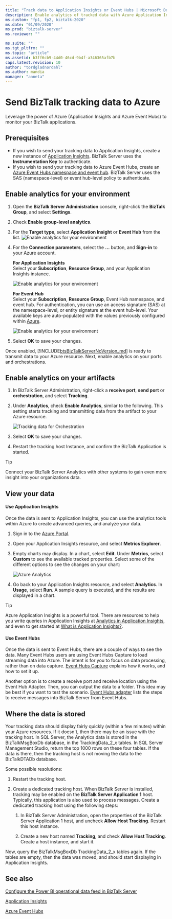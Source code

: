 ```yaml
---
title: "Track data to Application Insights or Event Hubs | Microsoft Docs"
description: Enable analytics of tracked data with Azure Application Insights or Azure Event Hubs in BizTalk Server
ms.custom: "fp1, fp2, biztalk-2020"
ms.date: "01/09/2020"
ms.prod: "biztalk-server"
ms.reviewer: ""

ms.suite: ""
ms.tgt_pltfrm: ""
ms.topic: "article"
ms.assetid: b3ff6cb9-44d0-46cd-9b4f-a346365afb7b
caps.latest.revision: 10
author: "tordgladnordahl"
ms.author: mandia
manager: "anneta"
---
```

# Send BizTalk tracking data to Azure

Leverage the power of Azure (Application Insights and Azure Event Hubs) to monitor your BizTalk applications.

## Prerequisites

* If you wish to send your tracking data to Application Insights, create a new instance of [Application Insights](https://docs.microsoft.com/azure/application-insights/app-insights-create-new-resource). BizTalk Server uses the **Instrumentation Key** to authenticate.
* If you wish to send your tracking data to Azure Event Hubs, create an [Azure Event Hubs namespace and event hub](https://docs.microsoft.com/azure/event-hubs/event-hubs-create). BizTalk Server uses the SAS (namespace-level) or event hub-level policy to authenticate.

## Enable analytics for your environment

1. Open the **BizTalk Server Administration** console, right-click the **BizTalk Group**, and select **Settings**. 
2. Check **Enable group-level analytics**.
3. For the **Target type**, select **Application Insight** or **Event Hub** from the list.
    ![Enable analytics for your environment](../core/media/environmentsettingapplicationinishgt.PNG)

4. For the **Connection parameters**, select the **...** button, and **Sign-in** to your Azure account.  

    **For Application Insights**  
    Select your **Subscription**, **Resource Group**, and your Application Insights instance.

    ![Enable analytics for your environment](../core/media/analytics-group-application-insights.png)

    **For Event Hub**  
    Select your **Subscription**, **Resource Group**, Event Hub namespace, and event hub. For authentication, you can use an access signature (SAS) at the namespace-level, or entity signature at the event hub-level. Your available keys are auto-populated with the values previously configured within [Azure](https://portal.azure.com).

    ![Enable analytics for your environment](../core/media/send-tracking-data-to-azure.png)

5. Select **OK** to save your changes. 

Once enabled, [!INCLUDE[btsBizTalkServerNoVersion_md](../includes/btsbiztalkservernoversion-md.md)] is ready to transmit data to your Azure resource. Next, enable analytics on your ports and orchestrations. 

## Enable analytics on your artifacts

1. In BizTalk Server Administration, right-click a **receive port**, **send port** or **orchestration**, and select **Tracking**.
2. Under **Analytics**, check **Enable Analytics**, similar to the following. This setting starts tracking and transmitting data from the artifact to your Azure resource.
    
    ![Tracking data for Orchestration](../core/media/orchestrationsettingsapplicationinsight.PNG)

3. Select **OK** to save your changes.
4. Restart the tracking host Instance, and confirm the BizTalk Application is started.

> [!TIP]
> Connect your BizTalk Server Analytics with other systems to gain even more insight into your organizations data.

## View your data

#### Use Application Insights
Once the data is sent to Application Insights, you can use the analytics tools within Azure to create advanced queries, and analyze your data.

1. Sign in to the [Azure Portal](https://portal.azure.com).
2. Open your Application Insights resource, and select **Metrics Explorer**.
3. Empty charts may display. In a chart, select **Edit**. Under **Metrics**, select **Custom** to see the available tracked properties. Select some of the different options to see the changes on your chart: 

    ![Azure Analytics](../core/media/azure-stream-metrics-custom.png)

4. Go back to your Application Insights resource, and select **Analytics**. In **Usage**, select **Run**. A sample query is executed, and the results are displayed in a chart.  

> [!TIP]
> Azure Application Insights is a powerful tool. There are resources to help you write queries in Application Insights at [Analytics in Application Insights](https://docs.microsoft.com/azure/application-insights/app-insights-analytics), and even to get started at [What is Application Insights?](https://docs.microsoft.com/azure/application-insights/app-insights-overview).

#### Use Event Hubs
Once the data is sent to Event Hubs, there are a couple of ways to see the data. Many Event Hubs users are using Event Hubs Capture to load streaming data into Azure. The intent is for you to focus on data processing, rather than on data capture. [Event Hubs Capture](https://docs.microsoft.com/azure/event-hubs/event-hubs-capture-overview) explains how it works, and how to set it up.

Another option is to create a receive port and receive location using the Event Hub Adapter. Then, you can output the data to a folder. This idea may be best if you want to test the scenario. [Event Hubs adapter](event-hubs-adapter.md) lists the steps to receive messages into BizTalk Server from Event Hubs.

## Where the data is stored

Your tracking data should display fairly quickly (within a few minutes) within your Azure resources. If it doesn't, then there may be an issue with the tracking host. In SQL Server, the Analytics data is stored in the BizTalkMsgBoxDb database, in the TrackingData_2_*x* tables. In SQL Server Management Studio, return the top 1000 rows on these four tables. If the data is there, then the tracking host is not moving the data to the BizTalkDTADb database. 

Some possible resolutions:

1. Restart the tracking host.
2. Create a dedicated tracking host. When BizTalk Server is installed, tracking may be enabled on the **BizTalk Server Application 1** host. Typically, this application is also used to process messages. Create a dedicated tracking host using the following steps: 

    1. In BizTalk Server Administration, open the properties of the BizTalk Server Application 1 host, and uncheck **Allow Host Tracking**. Restart this host instance.

    2. Create a new host named **Tracking**, and check **Allow Host Tracking**. Create a host instance, and start it.

Now, query the BizTalkMsgBoxDb TrackingData_2_x tables again. If the tables are empty, then the data was moved, and should start displaying in Application Insights.
    
## See also
 [Configure the Power BI operational data feed in BizTalk Server](../core/configure-the-operational-data-feed-for-power-bi-with-biztalk-server.md)
 
 [Application Insights](https://docs.microsoft.com/azure/azure-monitor/app/app-insights-overview)
 
 [Azure Event Hubs](https://docs.microsoft.com/azure/event-hubs/event-hubs-about)
